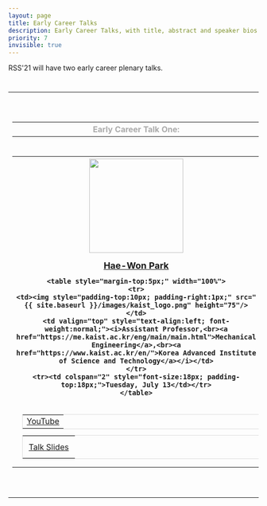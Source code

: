 ```yaml
---
layout: page
title: Early Career Talks
description: Early Career Talks, with title, abstract and speaker bios.
priority: 7
invisible: true
---
```



RSS'21 will have two early career plenary talks.

<table class="table" style="margin-top: 40px;">

<tr>
<td width = "50%" style="valign:top;">
<table>
<tr>
<th>
    <span style="color:#aaaaaa;">Early Career Talk One:</span>
</th>
</tr>
<tr>
<th style="padding-top: 5px; padding-left: 10px; padding-bottom: 17px; height:40px;">
</th>
</tr>
<tr>
<th style="text-align:center;">
    <img style="padding-bottom:15px;" src="{{ site.baseurl }}/images/haewon.jpg"  width="189"/>
	<br/>
    <span style="font-size: 18px;"><a href="https://www.dynamicrobot.kaist.ac.kr/">Hae-Won Park</a></span>
	<br/>

    <table style="margin-top:5px;" width="100%">
    <tr>
    <td><img style="padding-top:10px; padding-right:1px;" src="{{ site.baseurl }}/images/kaist_logo.png" height="75"/></td>
    <td valign="top" style="text-align:left; font-weight:normal;"><i>Assistant Professor,<br><a href="https://me.kaist.ac.kr/eng/main/main.html">Mechanical Engineering</a>,<br><a href="https://www.kaist.ac.kr/en/">Korea Advanced Institute of Science and Technology</a></i></td>
    </tr>
    <tr><td colspan="2" style="font-size:18px; padding-top:18px;">Tuesday, July 13</td></tr>
    </table>
</th>
</tr>
<tr>
<tr><td>
<style>
#yt-playlist {
  font-size: 16px;
  color: #000000;
  border: solid #ddd 1px;
  margin: 12px;
}

#yt-playlist td {
  padding: 12px;
  }
</style>

<table id="yt-playlist"><tr><td><a href="https://youtu.be/o4fHZYJnE3A">YouTube</a></td></tr></table>

<style>
#slides {
  font-size: 16px;
  color: #000000;
  border: solid #ddd 1px;
  margin: 12px;
}

#slides td {
  padding: 12px;
  }
</style>

<table id="slides"><tr><td><a href="../slides/EC_haewon.pdf">Talk Slides</a></td></tr></table>
</td></tr>
</tr>
</table>
</td>
<td>&nbsp;</td>
<td width = "45%" style="valign:top;">
<table>
<tr>
<th>
    <span style="color:#aaaaaa;">Early Career Talk Two:</span>
</th>
</tr>
<tr>
<th style="padding-top: 5px; padding-left: 10px; padding-bottom: 17px; height:40px;">
</th>
</tr>
<tr>
<th style="text-align:center;">
    <img style="padding-bottom:15px;" src="{{ site.baseurl }}/images/jana.jpg" width="190"/>
	<br/>
    <span style="font-size: 18px;"><a href="https://people.kth.se/~tumova/home.html">Jana Tumova</a></span>
	<br/>

    <table style="margin-top:5px;" width="100%">
    <tr>
    <td><img style="padding-top:10px; padding-right:1px;" src="{{ site.baseurl }}/images/kth_logo.png" height="75"/></td>
    <td valign="top" style="text-align:left; font-weight:normal;"><i>Associate Professor,<br><a href="https://www.kth.se/en/csc">School of Computer Science and Communication</a>,<br><a href="https://www.kth.se/">KTH Royal Institute of Technology</a></i></td>
    </tr>
    <tr><td colspan="2" style="font-size:18px; padding-top:18px;">Thursday, July 15</td></tr>
    </table>
</th>
</tr>
<tr>
<tr><td>
<style>
#yt-playlist {
  font-size: 16px;
  color: #000000;
  border: solid #ddd 1px;
  margin: 12px;
}

#yt-playlist td {
  padding: 12px;
  }
</style>

<table id="yt-playlist"><tr><td><a href="https://youtu.be/xPwWmE6R93A">YouTube</a></td></tr></table>

<style>
#slides {
  font-size: 16px;
  color: #000000;
  border: solid #ddd 1px;
  margin: 12px;
}

#slides td {
  padding: 12px;
  }
</style>

<table id="slides"><tr><td><a href="../slides/EC_tumova.pdf">Talk Slides</a></td></tr></table>
</td></tr>
</tr>
</table>
</td>
</tr>
</table>

